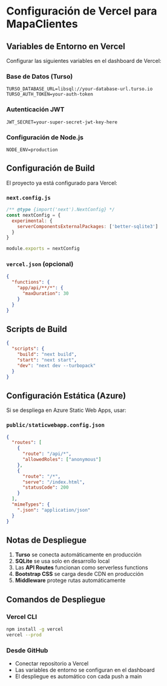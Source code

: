 # Configuración de Vercel para MapaClientes

## Variables de Entorno en Vercel

Configurar las siguientes variables en el dashboard de Vercel:

### Base de Datos (Turso)
```
TURSO_DATABASE_URL=libsql://your-database-url.turso.io
TURSO_AUTH_TOKEN=your-auth-token
```

### Autenticación JWT
```
JWT_SECRET=your-super-secret-jwt-key-here
```

### Configuración de Node.js
```
NODE_ENV=production
```

## Configuración de Build

El proyecto ya está configurado para Vercel:

### `next.config.js`
```javascript
/** @type {import('next').NextConfig} */
const nextConfig = {
  experimental: {
    serverComponentsExternalPackages: ['better-sqlite3']
  }
}

module.exports = nextConfig
```

### `vercel.json` (opcional)
```json
{
  "functions": {
    "app/api/**/*": {
      "maxDuration": 30
    }
  }
}
```

## Scripts de Build
```json
{
  "scripts": {
    "build": "next build",
    "start": "next start",
    "dev": "next dev --turbopack"
  }
}
```

## Configuración Estática (Azure)

Si se despliega en Azure Static Web Apps, usar:

### `public/staticwebapp.config.json`
```json
{
  "routes": [
    {
      "route": "/api/*",
      "allowedRoles": ["anonymous"]
    },
    {
      "route": "/*",
      "serve": "/index.html",
      "statusCode": 200
    }
  ],
  "mimeTypes": {
    ".json": "application/json"
  }
}
```

## Notas de Despliegue

1. **Turso** se conecta automáticamente en producción
2. **SQLite** se usa solo en desarrollo local
3. Las **API Routes** funcionan como serverless functions
4. **Bootstrap CSS** se carga desde CDN en producción
5. **Middleware** protege rutas automáticamente

## Comandos de Despliegue

### Vercel CLI
```bash
npm install -g vercel
vercel --prod
```

### Desde GitHub
- Conectar repositorio a Vercel
- Las variables de entorno se configuran en el dashboard
- El despliegue es automático con cada push a main
